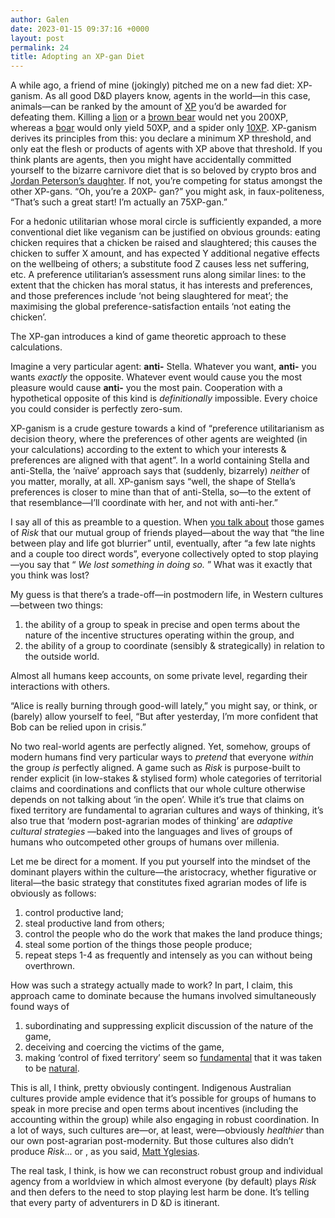 ```yaml
---
author: Galen
date: 2023-01-15 09:37:16 +0000
layout: post
permalink: 24
title: Adopting an XP-gan Diet
---
```



A while ago, a friend of mine (jokingly) pitched me on a new fad diet: XP-
ganism. As all good D&D players know, agents in the world—in this case,
animals—can be ranked by the amount of
[XP](https://en.wikipedia.org/wiki/Experience_point) you’d be awarded for
defeating them. Killing a
[lion](https://www.dndbeyond.com/monsters/16944-lion) or a [brown
bear](https://www.dndbeyond.com/monsters/16816-brown-bear) would net you
200XP, whereas a [boar](https://www.dndbeyond.com/monsters/16812-boar) would
only yield 50XP, and a spider only
[10XP](https://www.dndbeyond.com/monsters/17018-spider). XP-ganism derives its
principles from this: you declare a minimum XP threshold, and only eat the
flesh or products of agents with XP above that threshold. If you think plants
are agents, then you might have accidentally committed yourself to the bizarre
carnivore diet that is so beloved by crypto bros and [Jordan Peterson’s
daughter](https://carnivorestyle.com/jordan-peterson-carnivore-diet/). If not,
you’re competing for status amongst the other XP-gans. “Oh, you’re a 20XP-
gan?” you might ask, in faux-politeness, “That’s such a great start! I’m
actually an 75XP-gan.”

For a hedonic utilitarian whose moral circle is sufficiently expanded, a more
conventional diet like veganism can be justified on obvious grounds: eating
chicken requires that a chicken be raised and slaughtered; this causes the
chicken to suffer X amount, and has expected Y additional negative effects on
the wellbeing of others; a substitute food Z causes less net suffering, etc. A
preference utilitarian’s assessment runs along similar lines: to the extent
that the chicken has moral status, it has interests and preferences, and those
preferences include ‘not being slaughtered for meat’; the maximising the
global preference-satisfaction entails ‘not eating the chicken’.

The XP-gan introduces a kind of game theoretic approach to these calculations.

Imagine a very particular agent: **anti-** Stella. Whatever you want,
**anti-** you wants _exactly_ the opposite. Whatever event would cause you the
most pleasure would cause **anti-** you the most pain. Cooperation with a
hypothetical opposite of this kind is _definitionally_ impossible. Every
choice you could consider is perfectly zero-sum.

XP-ganism is a crude gesture towards a kind of “preference utilitarianism as
decision theory, where the preferences of other agents are weighted (in your
calculations) according to the extent to which your interests & preferences
are aligned with that agent”. In a world containing Stella and anti-Stella,
the ‘naïve’ approach says that (suddenly, bizarrely) _neither_ of you matter,
morally, at all. XP-ganism says “well, the shape of Stella’s preferences is
closer to mine than that of anti-Stella, so—to the extent of that
resemblance—I’ll coordinate with her, and not with anti-her.”

I say all of this as preamble to a question. When [you talk
about](https://angst.blog/23) those games of _Risk_ that our mutual group of
friends played—about the way that “the line between play and life got
blurrier” until, eventually, after “a few late nights and a couple too direct
words”, everyone collectively opted to stop playing—you say that “ _We lost
something in doing so._ ” What was it exactly that you think was lost?

My guess is that there’s a trade-off—in postmodern life, in Western
cultures—between two things:

  1. the ability of a group to speak in precise and open terms about the nature of the incentive structures operating within the group, and
  2. the ability of a group to coordinate (sensibly & strategically) in relation to the outside world.

Almost all humans keep accounts, on some private level, regarding their
interactions with others.

“Alice is really burning through good-will lately,” you might say, or think,
or (barely) allow yourself to feel, “But after yesterday, I’m more confident
that Bob can be relied upon in crisis.”

No two real-world agents are perfectly aligned. Yet, somehow, groups of modern
humans find very particular ways to _pretend_ that everyone _within_ the group
_is_ perfectly aligned. A game such as _Risk_ is purpose-built to render
explicit (in low-stakes  & stylised form) whole categories of territorial
claims and coordinations and conflicts that our whole culture otherwise
depends on not talking about ‘in the open’. While it’s true that claims on
fixed territory are fundamental to agrarian cultures and ways of thinking,
it’s also true that ‘modern post-agrarian modes of thinking’ are _adaptive
cultural strategies_ —baked into the languages and lives of groups of humans
who outcompeted other groups of humans over millenia.

Let me be direct for a moment. If you put yourself into the mindset of the
dominant players within the culture—the aristocracy, whether figurative or
literal—the basic strategy that constitutes fixed agrarian modes of life is
obviously as follows:

  1. control productive land;
  2. steal productive land from others;
  3. control the people who do the work that makes the land produce things;
  4. steal some portion of the things those people produce;
  5. repeat steps 1-4 as frequently and intensely as you can without being overthrown.

How was such a strategy actually made to work? In part, I claim, this approach
came to dominate because the humans involved simultaneously found ways of

  1. subordinating and suppressing explicit discussion of the nature of the game,
  2. deceiving and coercing the victims of the game,
  3. making ‘control of fixed territory’ seem so [fundamental](https://www.youtube.com/watch?v=LOrkILQmpRk) that it was taken to be [natural](https://worldcat.org/isbn/9781107103887).

This is all, I think, pretty obviously contingent. Indigenous Australian
cultures provide ample evidence that it’s possible for groups of humans to
speak in more precise and open terms about incentives (including the
accounting within the group) while also engaging in robust coordination. In a
lot of ways, such cultures are—or, at least, were—obviously _healthier_ than
our own post-agrarian post-modernity. But those cultures also didn’t produce
_Risk_... or , as you said, [Matt Yglesias](https://angst.blog/23).

The real task, I think, is how we can reconstruct robust group and individual
agency from a worldview in which almost everyone (by default) plays _Risk_ and
then defers to the need to stop playing lest harm be done. It’s telling that
every party of adventurers in D &D is itinerant.